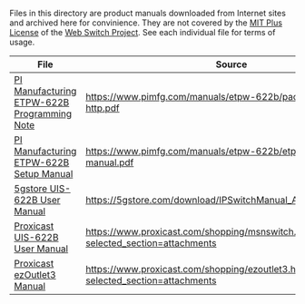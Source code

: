 Files in this directory are product manuals downloaded from Internet sites and
archived here for convinience.  They are not covered by the 
[MIT Plus License](https://github.com/glevand/audx/blob/master/mit-plus-license.txt)
of the [Web Switch Project](https://github.com/glevand/web-switch).  See each
individual file for terms of usage.

| File | Source |
| ---- | ------ |
| [PI Manufacturing ETPW-622B Programming Note](packet-request-via-http.pdf) | https://www.pimfg.com/manuals/etpw-622b/packet-request-via-http.pdf |
| [PI Manufacturing ETPW-622B Setup Manual](etpw-622b-setup-manual.pdf) | https://www.pimfg.com/manuals/etpw-622b/etpw-622b-setup-manual.pdf |
| [5gstore UIS-622B User Manual](IPSwitchManual_Aug_2020_rev1.pdf) | https://5gstore.com/download/IPSwitchManual_Aug_2020_rev1.pdf |
| [Proxicast UIS-622B User Manual](proxicast-uis-622b-manual.pdf) | https://www.proxicast.com/shopping/msnswitch.html/?selected_section=attachments |
| [Proxicast ezOutlet3 Manual](MSNTN02-Controlling-the-ezOutlet3.pdf) | https://www.proxicast.com/shopping/ezoutlet3.html/?selected_section=attachments |

